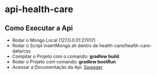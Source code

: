 # api-health-care

## Como Executar a Api
* Rodar o Mongo Local (127.0.0.01:27017)
* Rodar o Script insertMongo.sh dentro de health-care/health-care-data/csv
* Compitar o Projeto com o comando:  **gradlew build**
* Rodar o Projeto com comando:  **gradlew bootRun**
* Acessar a Documentação da Api: [Swagger](http://localhost:8080/swagger-ui.html)
    
